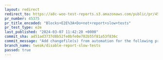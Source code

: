 ```yaml
---
layout: redirect
redirect_to: https://a8c-woo-test-reports.s3.amazonaws.com/public/pr/45375/e2e/index.html
pr_number: 45375
pr_title_encoded: "Blocks+E2E%3A+Do+not+report+slow+tests"
pr_test_type: e2e
last_published: "2024-03-07 11:42:20 +0000"
commit_sha: a451ad3737d8b52fe0bfe0e702b55f81a53f836c
commit_message: "Add changefile(s) from automation for the following project(s): wooco…"
branch_name: tweak/disable-report-slow-tests
passed: true
---
```

